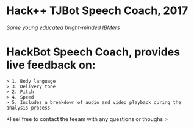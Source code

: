 # Hack++ TJBot Speech Coach, 2017
*Some young educated bright-minded IBMers*

# HackBot Speech Coach, provides live feedback on:
	> 1. Body language
	> 3. Delivery tone
	> 2. Pitch
	> 4. Speed
	> 5. Includes a breakdown of audio and video playback during the analysis process

*Feel free to contact the teeam with any questions or thoughs
	>
